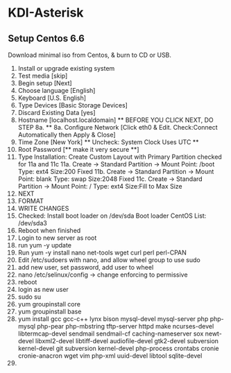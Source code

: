 KDI-Asterisk
============

## Setup Centos 6.6

Download minimal iso from Centos, & burn to CD or USB.
1. Install or upgrade existing system
2. Test media [skip]
3. Begin setup [Next]
4. Choose language [English]
5. Keyboard [U.S. English]
6. Type Devices [Basic Storage Devices]
7. Discard Existing Data [yes]
8. Hostname [localhost.localdomain] ** BEFORE YOU CLICK NEXT, DO STEP 8a. **
  8a. Configure Network [Click eth0 & Edit. Check:Connect Automatically then Apply & Close]
9. Time Zone [New York] ** Uncheck: System Clock Uses UTC **
10. Root Password [** make it very secure **]
11. Type Installation: Create Custom Layout with Primary Partition checked for 11a and 11c
  11a. Create -> Standard Partition -> Mount Point: /boot Type: ext4 Size:200  Fixed
  11b. Create -> Standard Partition -> Mount Point: blank Type: swap Size:2048 Fixed
  11c. Create -> Standard Partition -> Mount Point: /     Type: ext4 Size:Fill to Max Size
12. NEXT
13. FORMAT
14. WRITE CHANGES
15. Checked: Install boot loader on /dev/sda  Boot loader CentOS List: /dev/sda3
16. Reboot when finished
17. Login to new server as root
18. run yum -y update
19. Run yum -y install nano net-tools wget curl perl perl-CPAN
20. Edit /etc/sudoers with nano, and allow wheel group to use sudo
21. add new user, set password, add user to wheel
22. nano /etc/selinux/config  -> change enforcing to permissive
23. reboot
24. login as new user
25. sudo su
26. yum groupinstall core
27. yum groupinstall base
28. yum install gcc gcc-c++ lynx bison mysql-devel mysql-server php php-mysql php-pear php-mbstring tftp-server httpd make ncurses-devel libtermcap-devel sendmail sendmail-cf caching-nameserver sox newt-devel libxml2-devel libtiff-devel audiofile-devel gtk2-devel subversion kernel-devel git subversion kernel-devel php-process crontabs cronie cronie-anacron wget vim php-xml uuid-devel libtool sqlite-devel
29. 
 

